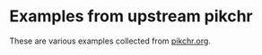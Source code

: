 # Examples from upstream pikchr

These are various examples collected from [pikchr.org](https://pikchr.org/).
